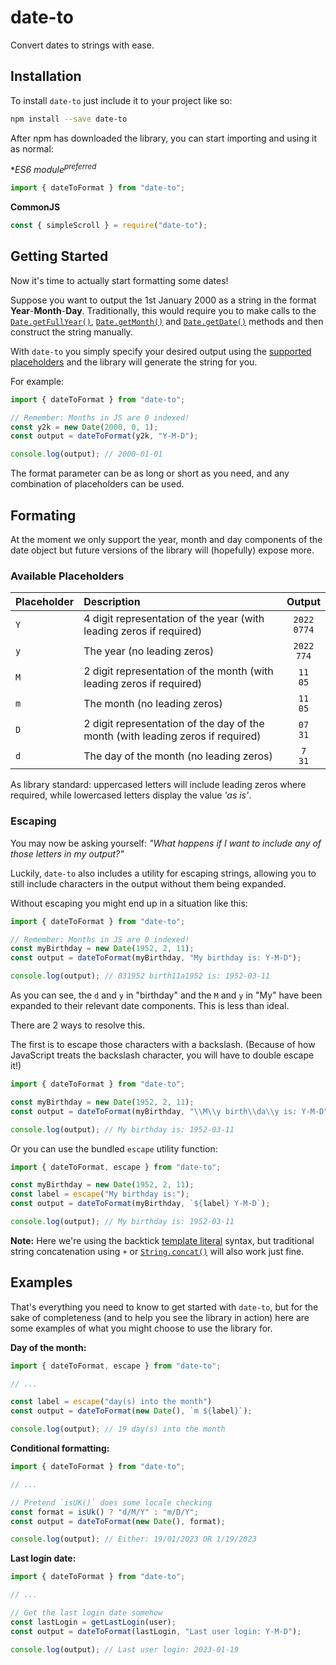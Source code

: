 # date-to

Convert dates to strings with ease.

## Installation

To install `date-to` just include it to your project like so:

```sh
npm install --save date-to
```

After npm has downloaded the library, you can start importing and using it as
normal:

**ES6 module<sup>*preferred</sup>**

```js
import { dateToFormat } from "date-to";
```

**CommonJS**

```js
const { simpleScroll } = require("date-to");
```

## Getting Started

Now it's time to actually start formatting some dates!

Suppose you want to output the 1st January 2000 as a string in the format
**Year**-**Month**-**Day**. Traditionally, this would require you to make calls
to the [`Date.getFullYear()`](https://developer.mozilla.org/en-US/docs/Web/JavaScript/Reference/Global_Objects/Date/getFullYear),
[`Date.getMonth()`](https://developer.mozilla.org/en-US/docs/Web/JavaScript/Reference/Global_Objects/Date/getMonth)
and [`Date.getDate()`](https://developer.mozilla.org/en-US/docs/Web/JavaScript/Reference/Global_Objects/Date/getDate)
methods and then construct the string manually.

With `date-to` you simply specify your desired output using the
[supported placeholders](#available-placeholders) and the library will generate
the string for you.

For example:

```js
import { dateToFormat } from "date-to";

// Remember: Months in JS are 0 indexed!
const y2k = new Date(2000, 0, 1);
const output = dateToFormat(y2k, "Y-M-D");

console.log(output); // 2000-01-01
```

The format parameter can be as long or short as you need, and any combination of
placeholders can be used.

## Formating

At the moment we only support the year, month and day components of the date
object but future versions of the library will (hopefully) expose more.

### Available Placeholders

| Placeholder | Description | Output |
| :--- | :--- | :---: |
| `Y` | 4 digit representation of the year (with leading zeros if required) | `2022`<br>`0774` |
| `y` | The year (no leading zeros) | `2022`<br>`774` |
| `M` | 2 digit representation of the month (with leading zeros if required) | `11`<br>`05` |
| `m` | The month (no leading zeros) | `11`<br>`05` |
| `D` | 2 digit representation of the day of the month (with leading zeros if required) | `07`<br>`31` |
| `d` | The day of the month (no leading zeros) | `7`<br>`31` |

As library standard: uppercased letters will include leading zeros where
required, while lowercased letters display the value _'as is'_.

### Escaping

You may now be asking yourself: _"What happens if I want to include any of those
letters in my output?"_

Luckily, `date-to` also includes a utility for escaping strings, allowing you to
still include characters in the output without them being expanded.

Without escaping you might end up in a situation like this:

```js
import { dateToFormat } from "date-to";

// Remember: Months in JS are 0 indexed!
const myBirthday = new Date(1952, 2, 11);
const output = dateToFormat(myBirthday, "My birthday is: Y-M-D");

console.log(output); // 031952 birth11a1952 is: 1952-03-11
```

As you can see, the `d` and `y` in "birthday" and the `M` and `y` in "My" have
been expanded to their relevant date components. This is less than ideal.

There are 2 ways to resolve this.

The first is to escape those characters with a backslash. (Because of how
JavaScript treats the backslash character, you will have to double escape it!)

```js
import { dateToFormat } from "date-to";

const myBirthday = new Date(1952, 2, 11);
const output = dateToFormat(myBirthday, "\\M\\y birth\\da\\y is: Y-M-D");

console.log(output); // My birthday is: 1952-03-11
```

Or you can use the bundled `escape` utility function:

```js
import { dateToFormat, escape } from "date-to";

const myBirthday = new Date(1952, 2, 11);
const label = escape("My birthday is:");
const output = dateToFormat(myBirthday, `${label} Y-M-D`);

console.log(output); // My birthday is: 1952-03-11
```

**Note:** Here we're using the backtick
[template literal](https://developer.mozilla.org/en-US/docs/Web/JavaScript/Reference/Template_literals)
syntax, but traditional string concatenation using `+` or [`String.concat()`](https://developer.mozilla.org/en-US/docs/Web/JavaScript/Reference/Global_Objects/String/concat)
will also work just fine.

## Examples

That's everything you need to know to get started with `date-to`, but for the
sake of completeness (and to help you see the library in action) here are some
examples of what you might choose to use the library for.

**Day of the month:**

```js
import { dateToFormat, escape } from "date-to";

// ...

const label = escape("day(s) into the month")
const output = dateToFormat(new Date(), `m ${label}`);

console.log(output); // 19 day(s) into the month
```

**Conditional formatting:**

```js
import { dateToFormat } from "date-to";

// ...

// Pretend `isUK()` does some locale checking
const format = isUk() ? "d/M/Y" : "m/D/Y";
const output = dateToFormat(new Date(), format);

console.log(output); // Either: 19/01/2023 OR 1/19/2023
```

**Last login date:**

```js
import { dateToFormat } from "date-to";

// ...

// Get the last login date somehow
const lastLogin = getLastLogin(user);
const output = dateToFormat(lastLogin, "Last user login: Y-M-D");

console.log(output); // Last user login: 2023-01-19
```
